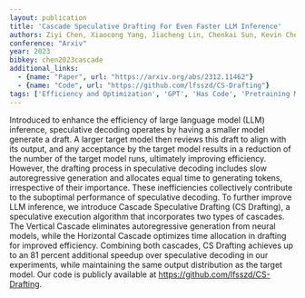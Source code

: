 ```yaml
---
layout: publication
title: 'Cascade Speculative Drafting For Even Faster LLM Inference'
authors: Ziyi Chen, Xiaocong Yang, Jiacheng Lin, Chenkai Sun, Kevin Chen-chuan Chang, Jie Huang
conference: "Arxiv"
year: 2023
bibkey: chen2023cascade
additional_links:
  - {name: "Paper", url: "https://arxiv.org/abs/2312.11462"}
  - {name: "Code", url: "https://github.com/lfsszd/CS-Drafting"}
tags: ['Efficiency and Optimization', 'GPT', 'Has Code', 'Pretraining Methods']
---
```

Introduced to enhance the efficiency of large language model (LLM) inference,
speculative decoding operates by having a smaller model generate a draft. A
larger target model then reviews this draft to align with its output, and any
acceptance by the target model results in a reduction of the number of the
target model runs, ultimately improving efficiency. However, the drafting
process in speculative decoding includes slow autoregressive generation and
allocates equal time to generating tokens, irrespective of their importance.
These inefficiencies collectively contribute to the suboptimal performance of
speculative decoding. To further improve LLM inference, we introduce Cascade
Speculative Drafting (CS Drafting), a speculative execution algorithm that
incorporates two types of cascades. The Vertical Cascade eliminates
autoregressive generation from neural models, while the Horizontal Cascade
optimizes time allocation in drafting for improved efficiency. Combining both
cascades, CS Drafting achieves up to an 81 percent additional speedup over
speculative decoding in our experiments, while maintaining the same output
distribution as the target model. Our code is publicly available at
https://github.com/lfsszd/CS-Drafting.
